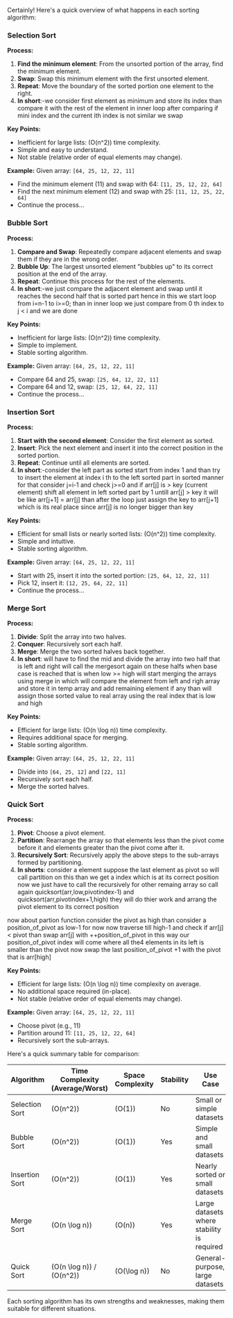 Certainly! Here's a quick overview of what happens in each sorting algorithm:

### Selection Sort
**Process:**
1. **Find the minimum element**: From the unsorted portion of the array, find the minimum element.
2. **Swap**: Swap this minimum element with the first unsorted element.
3. **Repeat**: Move the boundary of the sorted portion one element to the right.
4. **In short**:-we consider first element as minimum and store its index than compare it with the rest of the element in inner loop after comparing if mini index and the current ith index is not similar we swap

**Key Points:**
- Inefficient for large lists: \(O(n^2)\) time complexity.
- Simple and easy to understand.
- Not stable (relative order of equal elements may change).

**Example:**
Given array: `[64, 25, 12, 22, 11]`
- Find the minimum element (11) and swap with 64: `[11, 25, 12, 22, 64]`
- Find the next minimum element (12) and swap with 25: `[11, 12, 25, 22, 64]`
- Continue the process...

### Bubble Sort
**Process:**
1. **Compare and Swap**: Repeatedly compare adjacent elements and swap them if they are in the wrong order.
2. **Bubble Up**: The largest unsorted element "bubbles up" to its correct position at the end of the array.
3. **Repeat**: Continue this process for the rest of the elements.
4. **In short**:-we just compare the adjacent element and swap until it reaches the second half that is sorted part hence in this we start loop from i=n-1 to i>=0; than in inner loop we just compare from 0 th index to j < i and we are done

**Key Points:**
- Inefficient for large lists: \(O(n^2)\) time complexity.
- Simple to implement.
- Stable sorting algorithm.

**Example:**
Given array: `[64, 25, 12, 22, 11]`
- Compare 64 and 25, swap: `[25, 64, 12, 22, 11]`
- Compare 64 and 12, swap: `[25, 12, 64, 22, 11]`
- Continue the process...

### Insertion Sort
**Process:**
1. **Start with the second element**: Consider the first element as sorted.
2. **Insert**: Pick the next element and insert it into the correct position in the sorted portion.
3. **Repeat**: Continue until all elements are sorted.
4. **In short**:-consider the left part as sorted start from index 1 and than try to insert the element at index i th to the left sorted part in sorted manner for that consider j=i-1 and check j>=0 and if arr[j] is > key (current element) shift all element in left sorted part by 1 untill arr[j] > key it will be like arr[j+1] = arr[j] than after the loop just assign the key to arr[j+1] which is its real place since arr[j] is no longer bigger than key

**Key Points:**
- Efficient for small lists or nearly sorted lists: \(O(n^2)\) time complexity.
- Simple and intuitive.
- Stable sorting algorithm.

**Example:**
Given array: `[64, 25, 12, 22, 11]`
- Start with 25, insert it into the sorted portion: `[25, 64, 12, 22, 11]`
- Pick 12, insert it: `[12, 25, 64, 22, 11]`
- Continue the process...

### Merge Sort
**Process:**
1. **Divide**: Split the array into two halves.
2. **Conquer**: Recursively sort each half.
3. **Merge**: Merge the two sorted halves back together.
4. **In short**: will have to find the mid and divide the array into two half that is left and right will call the mergesort again on these halfs when base case is reached that is when low >= high will start merging the arrays using merge in which will compare the element from left and righ array and store it in temp array and add remaining element if any
than will assign those sorted value to real array using the real index that is low and high

**Key Points:**
- Efficient for large lists: \(O(n \log n)\) time complexity.
- Requires additional space for merging.
- Stable sorting algorithm.

**Example:**
Given array: `[64, 25, 12, 22, 11]`
- Divide into `[64, 25, 12]` and `[22, 11]`
- Recursively sort each half.
- Merge the sorted halves.

### Quick Sort
**Process:**
1. **Pivot**: Choose a pivot element.
2. **Partition**: Rearrange the array so that elements less than the pivot come before it and elements greater than the pivot come after it.
3. **Recursively Sort**: Recursively apply the above steps to the sub-arrays formed by partitioning.
4. **In shorts**: 
consider a element suppose the last element as pivot
so will call partition on this
than we get a index which is at its correct position
now we just have to call the recursively for other remaing array
so call again quicksort(arr,low,pivotindex-1) and quicksort(arr,pivotindex+1,high) they will do thier work and arrang the pivot element to its correct position

now about partion function 
consider the pivot as high than consider a position_of_pivot as low-1 for now 
now traverse till high-1 and check if arr[j] < pivot than swap arr[j] with ++position_of_pivot 
in this way our position_of_pivot index will come where all the4 elements in its left is smaller than the pivot 
now swap the last position_of_pivot +1 with the pivot that is arr[high]

**Key Points:**
- Efficient for large lists: \(O(n \log n)\) time complexity on average.
- No additional space required (in-place).
- Not stable (relative order of equal elements may change).

**Example:**
Given array: `[64, 25, 12, 22, 11]`
- Choose pivot (e.g., 11)
- Partition around 11: `[11, 25, 12, 22, 64]`
- Recursively sort the sub-arrays.

Here's a quick summary table for comparison:

| Algorithm      | Time Complexity (Average/Worst) | Space Complexity | Stability | Use Case                                    |
|----------------|---------------------------------|------------------|-----------|---------------------------------------------|
| Selection Sort | \(O(n^2)\)                      | \(O(1)\)         | No        | Small or simple datasets                    |
| Bubble Sort    | \(O(n^2)\)                      | \(O(1)\)         | Yes       | Simple and small datasets                   |
| Insertion Sort | \(O(n^2)\)                      | \(O(1)\)         | Yes       | Nearly sorted or small datasets             |
| Merge Sort     | \(O(n \log n)\)                 | \(O(n)\)         | Yes       | Large datasets where stability is required  |
| Quick Sort     | \(O(n \log n)\) / \(O(n^2)\)    | \(O(\log n)\)    | No        | General-purpose, large datasets             |

Each sorting algorithm has its own strengths and weaknesses, making them suitable for different situations.